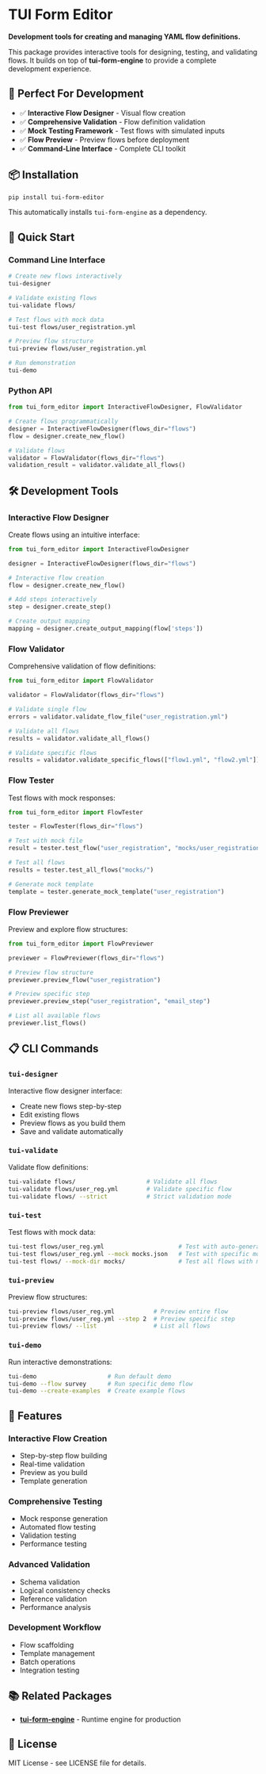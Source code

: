 # TUI Form Editor

**Development tools for creating and managing YAML flow definitions.**

This package provides interactive tools for designing, testing, and validating flows. It builds on top of **tui-form-engine** to provide a complete development experience.

## 🎯 Perfect For Development

- ✅ **Interactive Flow Designer** - Visual flow creation
- ✅ **Comprehensive Validation** - Flow definition validation
- ✅ **Mock Testing Framework** - Test flows with simulated inputs
- ✅ **Flow Preview** - Preview flows before deployment
- ✅ **Command-Line Interface** - Complete CLI toolkit

## 📦 Installation

```bash
pip install tui-form-editor
```

This automatically installs `tui-form-engine` as a dependency.

## 🚀 Quick Start

### Command Line Interface

```bash
# Create new flows interactively
tui-designer

# Validate existing flows
tui-validate flows/

# Test flows with mock data
tui-test flows/user_registration.yml

# Preview flow structure
tui-preview flows/user_registration.yml

# Run demonstration
tui-demo
```

### Python API

```python
from tui_form_editor import InteractiveFlowDesigner, FlowValidator

# Create flows programmatically
designer = InteractiveFlowDesigner(flows_dir="flows")
flow = designer.create_new_flow()

# Validate flows
validator = FlowValidator(flows_dir="flows")
validation_result = validator.validate_all_flows()
```

## 🛠️ Development Tools

### Interactive Flow Designer
Create flows using an intuitive interface:

```python
from tui_form_editor import InteractiveFlowDesigner

designer = InteractiveFlowDesigner(flows_dir="flows")

# Interactive flow creation
flow = designer.create_new_flow()

# Add steps interactively  
step = designer.create_step()

# Create output mapping
mapping = designer.create_output_mapping(flow['steps'])
```

### Flow Validator
Comprehensive validation of flow definitions:

```python
from tui_form_editor import FlowValidator

validator = FlowValidator(flows_dir="flows")

# Validate single flow
errors = validator.validate_flow_file("user_registration.yml")

# Validate all flows
results = validator.validate_all_flows()

# Validate specific flows
results = validator.validate_specific_flows(["flow1.yml", "flow2.yml"])
```

### Flow Tester
Test flows with mock responses:

```python
from tui_form_editor import FlowTester

tester = FlowTester(flows_dir="flows")

# Test with mock file
result = tester.test_flow("user_registration", "mocks/user_registration.json")

# Test all flows
results = tester.test_all_flows("mocks/")

# Generate mock template
template = tester.generate_mock_template("user_registration")
```

### Flow Previewer
Preview and explore flow structures:

```python
from tui_form_editor import FlowPreviewer

previewer = FlowPreviewer(flows_dir="flows")

# Preview flow structure
previewer.preview_flow("user_registration")

# Preview specific step
previewer.preview_step("user_registration", "email_step")

# List all available flows
previewer.list_flows()
```

## 📋 CLI Commands

### `tui-designer`
Interactive flow designer interface:
- Create new flows step-by-step
- Edit existing flows
- Preview flows as you build them
- Save and validate automatically

### `tui-validate`
Validate flow definitions:
```bash
tui-validate flows/                    # Validate all flows
tui-validate flows/user_reg.yml        # Validate specific flow
tui-validate flows/ --strict           # Strict validation mode
```

### `tui-test`
Test flows with mock data:
```bash
tui-test flows/user_reg.yml                     # Test with auto-generated mocks
tui-test flows/user_reg.yml --mock mocks.json   # Test with specific mock file
tui-test flows/ --mock-dir mocks/               # Test all flows with mock directory
```

### `tui-preview`
Preview flow structures:
```bash
tui-preview flows/user_reg.yml           # Preview entire flow
tui-preview flows/user_reg.yml --step 2  # Preview specific step
tui-preview flows/ --list                # List all flows
```

### `tui-demo`
Run interactive demonstrations:
```bash
tui-demo                    # Run default demo
tui-demo --flow survey      # Run specific demo flow
tui-demo --create-examples  # Create example flows
```

## 🎨 Features

### Interactive Flow Creation
- Step-by-step flow building
- Real-time validation
- Preview as you build
- Template generation

### Comprehensive Testing
- Mock response generation
- Automated flow testing
- Validation testing
- Performance testing

### Advanced Validation
- Schema validation
- Logical consistency checks
- Reference validation
- Performance analysis

### Development Workflow
- Flow scaffolding
- Template management
- Batch operations
- Integration testing

## 📚 Related Packages

- **[tui-form-engine](https://github.com/JustinCBates/TUI_Form_Designer)** - Runtime engine for production

## 📄 License

MIT License - see LICENSE file for details.
